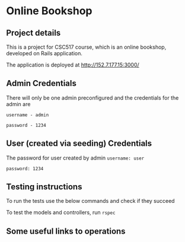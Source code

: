# Online Bookshop

## Project details
This is a project for CSC517 course, which is an online bookshop, developed on Rails application.

The application is deployed at http://152.7.177.15:3000/

## Admin Credentials 

There will only be one admin preconfigured and the credentials for the admin are

`username - admin`

`password - 1234`

## User (created via seeding) Credentials 

The password for user created by admin 
`username: user`

`password: 1234`

## Testing instructions

To run the tests use the below commands and check if they succeed

To test the models and controllers, run
`rspec`

## Some useful links to operations
